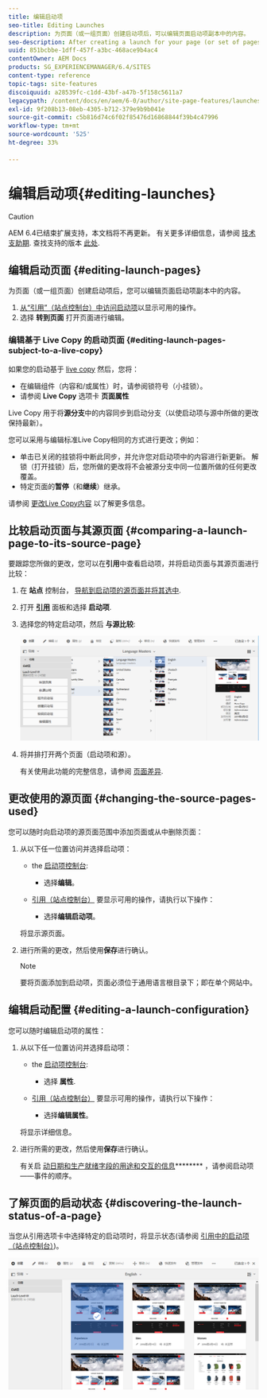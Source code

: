 ```yaml
---
title: 编辑启动项
seo-title: Editing Launches
description: 为页面（或一组页面）创建启动项后，可以编辑页面启动项副本中的内容。
seo-description: After creating a launch for your page (or set of pages) you can edit the content in the launch copy of the page(s).
uuid: 851bcbbe-1dff-457f-a3bc-468ace9b4ac4
contentOwner: AEM Docs
products: SG_EXPERIENCEMANAGER/6.4/SITES
content-type: reference
topic-tags: site-features
discoiquuid: a28539fc-c1dd-43bf-a47b-5f158c5611a7
legacypath: /content/docs/en/aem/6-0/author/site-page-features/launches
exl-id: 9f208b13-08eb-4305-b712-379e9b9b041e
source-git-commit: c5b816d74c6f02f85476d16868844f39b4c47996
workflow-type: tm+mt
source-wordcount: '525'
ht-degree: 33%

---
```


# 编辑启动项{#editing-launches}

>[!CAUTION]
>
>AEM 6.4已结束扩展支持，本文档将不再更新。 有关更多详细信息，请参阅 [技术支助期](https://helpx.adobe.com/cn/support/programs/eol-matrix.html). 查找支持的版本 [此处](https://experienceleague.adobe.com/docs/).

## 编辑启动页面 {#editing-launch-pages}

为页面（或一组页面）创建启动项后，您可以编辑页面启动项副本中的内容。

1. [从“引用”（站点控制台）中访问启动项](/help/sites-authoring/launches.md#launches-in-references-sites-console)以显示可用的操作。
1. 选择 **转到页面** 打开页面进行编辑。

### 编辑基于 Live Copy 的启动页面 {#editing-launch-pages-subject-to-a-live-copy}

如果您的启动基于 [live copy](/help/sites-administering/msm.md) 然后，您将：

* 在编辑组件（内容和/或属性）时，请参阅锁符号（小挂锁）。
* 请参阅 **Live Copy** 选项卡 **页面属性**

Live Copy 用于将&#x200B;**&#x200B;源分支&#x200B;**&#x200B;中的内容同步到启动分支（以使启动项与源中所做的更改保持最新）。

您可以采用与编辑标准Live Copy相同的方式进行更改；例如：

* 单击已关闭的挂锁将中断此同步，并允许您对启动项中的内容进行新更新。 解锁（打开挂锁）后，您所做的更改将不会被源分支中同一位置所做的任何更改覆盖。
* 特定页面的&#x200B;**暂停**（和&#x200B;**继续**）继承。

请参阅 [更改Live Copy内容](/help/sites-administering/msm-livecopy.md#changing-live-copy-content) 以了解更多信息。

## 比较启动页面与其源页面 {#comparing-a-launch-page-to-its-source-page}

要跟踪您所做的更改，您可以在&#x200B;**引用**&#x200B;中查看启动项，并将启动页面与其源页面进行比较：

1. 在 **站点** 控制台， [导航到启动项的源页面并将其选中](/help/sites-authoring/basic-handling.md#viewing-and-selecting-resources).
1. 打开 **[引用](/help/sites-authoring/basic-handling.md#references)** 面板和选择 **启动项**.
1. 选择您的特定启动项，然后 **与源比较**:

   ![chlimage_1-96](assets/chlimage_1-96.png)

1. 将并排打开两个页面（启动项和源）。

   有关使用此功能的完整信息，请参阅 [页面差异](/help/sites-authoring/page-diff.md).

## 更改使用的源页面 {#changing-the-source-pages-used}

您可以随时向启动项的源页面范围中添加页面或从中删除页面：

1. 从以下任一位置访问并选择启动项：

   * the [启动项控制台](/help/sites-authoring/launches.md#the-launches-console):

      * 选择&#x200B;**编辑**。
   * [引用（站点控制台）](/help/sites-authoring/launches.md#launches-in-references-sites-console) 要显示可用的操作，请执行以下操作：

      * 选择&#x200B;**编辑启动项**。

   将显示源页面。

1. 进行所需的更改，然后使用&#x200B;**保存**&#x200B;进行确认。

   >[!NOTE]
   >
   >要将页面添加到启动项，页面必须位于通用语言根目录下；即在单个网站中。

## 编辑启动配置 {#editing-a-launch-configuration}

您可以随时编辑启动项的属性：

1. 从以下任一位置访问并选择启动项：

   * the [启动项控制台](/help/sites-authoring/launches.md#the-launches-console):

      * 选择 **属性**.
   * [引用（站点控制台）](/help/sites-authoring/launches.md#launches-in-references-sites-console) 要显示可用的操作，请执行以下操作：

      * 选择&#x200B;**编辑属性**。

   将显示详细信息。

1. 进行所需的更改，然后使用&#x200B;**保存**&#x200B;进行确认。

   有关启 [动日期和生产就绪字段的用途和交互的信息](/help/sites-authoring/launches.md#launches-the-order-of-events)******** ，请参阅启动项——事件的顺序。

## 了解页面的启动状态 {#discovering-the-launch-status-of-a-page}

当您从引用选项卡中选择特定的启动项时，将显示状态(请参阅 [引用中的启动项（站点控制台）](/help/sites-authoring/launches.md#launches-in-references-sites-console))。

![chlimage_1-97](assets/chlimage_1-97.png)
